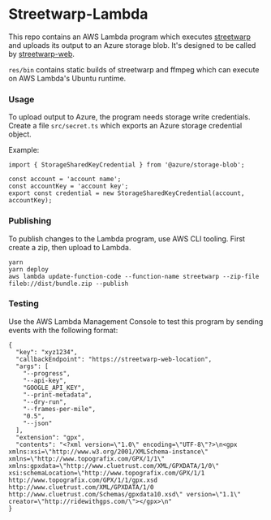 # Streetwarp-Lambda

This repo contains an AWS Lambda program which executes
[streetwarp](https://github.com/pelmers/streetwarp-cli) and uploads its output
to an Azure storage blob. It's designed to be called by
[streetwarp-web](https://github.com/pelmers/streetwarp-web).

`res/bin` contains static builds of streetwarp and ffmpeg which can execute on
AWS Lambda's Ubuntu runtime.

### Usage

To upload output to Azure, the program needs storage write credentials. Create
a file `src/secret.ts` which exports an Azure storage credential object.

Example:

```
import { StorageSharedKeyCredential } from '@azure/storage-blob';

const account = 'account name';
const accountKey = 'account key';
export const credential = new StorageSharedKeyCredential(account, accountKey);
```

### Publishing

To publish changes to the Lambda program, use AWS CLI tooling. First create a
zip, then upload to Lambda.

```
yarn
yarn deploy
aws lambda update-function-code --function-name streetwarp --zip-file fileb://dist/bundle.zip --publish
```

### Testing

Use the AWS Lambda Management Console to test this program by sending events
with the following format:

```
{
  "key": "xyz1234",
  "callbackEndpoint": "https://streetwarp-web-location",
  "args": [
    "--progress",
    "--api-key",
    "GOOGLE_API_KEY",
    "--print-metadata",
    "--dry-run",
    "--frames-per-mile",
    "0.5",
    "--json"
  ],
  "extension": "gpx",
  "contents": "<?xml version=\"1.0\" encoding=\"UTF-8\"?>\n<gpx xmlns:xsi=\"http://www.w3.org/2001/XMLSchema-instance\" xmlns=\"http://www.topografix.com/GPX/1/1\" xmlns:gpxdata=\"http://www.cluetrust.com/XML/GPXDATA/1/0\" xsi:schemaLocation=\"http://www.topografix.com/GPX/1/1 http://www.topografix.com/GPX/1/1/gpx.xsd http://www.cluetrust.com/XML/GPXDATA/1/0 http://www.cluetrust.com/Schemas/gpxdata10.xsd\" version=\"1.1\" creator=\"http://ridewithgps.com/\"></gpx>\n"
}
```
